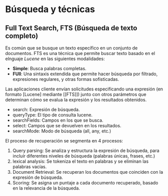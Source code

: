 # Búsqueda y técnicas 

## Full Text Search, FTS (Búsqueda de texto completo)

Es común que se busque un texto específico en un conjunto de documentos. FTS es una técnica que permite buscar texto basado en el elnguaje _Lucene_ en las siguientes modalidades: 

- **Simple**: Busca palabras completas.
- **FUll**: Una sintaxis extendida que permite hacer búsqueda por filtrado, expresiones regulares, y otras formas sofisticadas.

Las aplicaciones cliente envían solicitudes especificando una expresión (en formato [Lucene] mediante [[FTS]]) junto con otros parámetros  que determinan cómo se evalua la expresión y los resultados obtenidos. 
- search: Expresión de búsqueda.
- queryType: El tipo de consulta lucene.
- searchFields: Campos en los que se busca.
- select: Campos que se devuelven en los resultados.
- searchMode: Modo de búsqueda (all, any, etc.)

El proceso de recuperación se segmenta en 4 procesos:
1. Query parsing: Se analiza y estructura la expresión de búsqueda, para incluír diferentes niveles de búsqueda (palabras únicas, frases, etc.)
2. lexical analysis: Se tokeniza el texto en palabras y se eliminan las palabras vacías.
3. Document Retrieval: Se recuperan los documentos que coinciden con la expresión de búsqueda.
4. Scoring: Se asigna un puntaje a cada documento recuperado, basado en la relevancia de la búsqueda.
